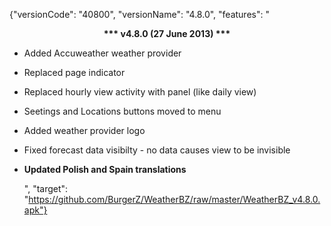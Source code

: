 ﻿{"versionCode": "40800", 
"versionName": "4.8.0", 
"features": "<center><strong>*** v4.8.0 (27 June 2013) ***</strong></center><p>
* Added Accuweather weather provider<p>
* Replaced page indicator<p>
* Replaced hourly view activity with panel (like daily view)<p>
* Seetings and Locations buttons moved to menu<p>
* Added weather provider logo<p>
* Fixed forecast data visibilty - no data causes view to be invisible<p>
* <strong>Updated Polish and Spain translations</strong><p>",
"target": "https://github.com/BurgerZ/WeatherBZ/raw/master/WeatherBZ_v4.8.0.apk"}